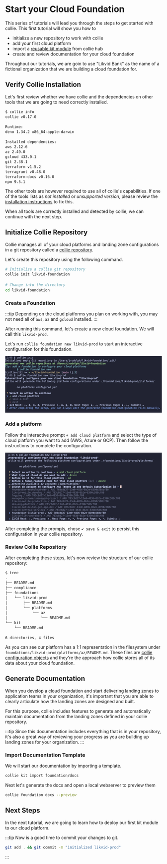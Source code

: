 # Start your Cloud Foundation

This series of tutorials will lead you through the steps to get started with collie. This first tutorial will show you how to

- initialize a new repository to work with collie
- add your first cloud platform
- import a [reusable kit module](../modules/) from collie hub
- create and review documentation for your cloud foundation

Throughout our tutorials, we are goin to use "Likvid Bank" as the name of a fictional organization that we are building a cloud foundation for.

## Verify Collie Installation

Let's first review whether we have collie and the dependencies on other tools that we are going to need correctly installed.

```shellsession
$ collie info
collie v0.17.0

Runtime:
deno 1.34.2 x86_64-apple-darwin

Installed dependencies:
aws 2.12.6
az 2.49.0
gcloud 433.0.1
git 2.38.1
terraform v1.5.2
terragrunt v0.48.0
terraform-docs v0.16.0
npm 9.5.1
```

The other tools are however required to use all of collie's capabilities. If one of the tools lists as *not installed* or *unsupported version*, please review the [installation instructions](https://github.com/meshcloud/collie-cli#-installation) to fix this.

When all tools are correctly installed and detected by collie, we can continue with the next step.

## Initialize Collie Repository

Collie manages all of your cloud platforms and landing zone configurations in a git repository called a [collie repository](../reference/repository.md).

Let's create this repository using the following command.

```sh
# Initialize a collie git repository
collie init likvid-foundation

# Change into the directory
cd likvid-foundation
```

### Create a Foundation

:::tip
Depending on the cloud platforms you plan on working with, you may not need all of `aws`, `az` and `gcloud` installed.
:::

After running this command, let's create a new cloud foundation. We will call this `likvid-prod`.

Let's run `collie foundation new likvid-prod` to start an interactive configuration for this foundation.

![collie foundation new output](./assets/collie-foundation-new.png)

### Add a platform

Follow the interactive prompt `+ add cloud platform` and select the type of cloud platform you want to add (AWS, Azure or GCP). Then follow the instructions to complete the configuration.

![collie foundation new add platform](./assets/collie-foundation-new-add-platform.png)

After completing the prompts, chose `✔ save & exit` to persist this configuration in your collie repository.

### Review Collie Repository

After completing these steps, let's now review the structure of our collie repository:

```shellsession
$ tree
.
├── README.md
├── compliance
├── foundations
│   └── likvid-prod
│       ├── README.md
│       └── platforms
│           └── az
│               └── README.md
└── kit
    └── README.md

6 directories, 4 files
```

As you can see our platform has a 1:1 representation in the filesystem under `foundations/likvid-prod/platforms/az/README.md`. These files are [collie configuration objects](../reference/repository.md#configuration-objects) and they're the approach how collie stores all of its data about your cloud foundation.

## Generate Documentation

When you develop a cloud foundation and start delivering landing zones to application teams in your organization,
it's important that you are able to clearly articulate how the landing zones are designed and built.

For this purpose, collie includes features to generate and automatically maintain documentation from the landing zones defined in your collie repository.

:::tip
Since this documentation includes everything that is in your repository, it's also a great way of reviewing your progress
as you are building up landing zones for your organization.
:::

### Import Documentation Template

We will start our documentation by importing a template.

```sh
collie kit import foundation/docs
```

Next let's generate the docs and open a local webserver to preview them

```sh
collie foundation docs --preview
```

<!-- TODO: put in a great screenshot here -->

## Next Steps

In the next tutorial, we are going to learn how to deploy our first kit module to our cloud platform.

:::tip
Now is a good time to commit your changes to git.

```sh
git add . && git commit -m "initialized likvid-prod"
```

:::

